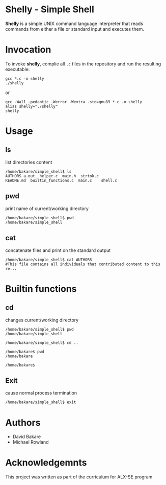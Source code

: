 # Shelly - Simple Shell

**Shelly** is a simple UNIX command language interpreter that reads commands from either a file or standard input and executes them.

# Invocation

To invoke **shelly**, complie all `.c` files in the repository and run the resulting executable:

```
gcc *.c -o shelly
./shelly
```
or

```
gcc -Wall -pedantic -Werror -Wextra -std=gnu89 *.c -o shelly
alias shelly="./shelly"
shelly
```

# Usage

## ls ##
list directories content

```
/home/bakare/simple_shell$ ls
AUTHORS a.out  helper.c  main.h  strtok.c                        
README.md  builtin_functions.c  main.c    shell.c

```

## pwd ##
print name of current/working directory
```
/home/bakare/simple_shell$ pwd
/home/bakare/simple_shell

```
## cat ##
concatenate files and print on the standard output
```
/home/bakare/simple_shell$ cat AUTHORS
#This file contains all individuals that contributed content to this re...

```
# Builtin functions

## cd ##
changes current/working directory
```
/home/bakare/simple_shell$ pwd
/home/bakare/simple_shell

/home/bakare/simple_shell$ cd ..

/home/bakare$ pwd
/home/bakare

/home/bakare$
```
## Exit ##
cause normal process termination
```
/home/bakare/simple_shell$ exit
```
# Authors #
* David Bakare
* Michael Rowland

# Acknowledgemnts #
This project was written as part of the curriculum for ALX-SE program